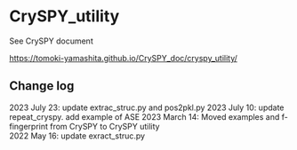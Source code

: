 # CrySPY_utility

See CrySPY document

https://tomoki-yamashita.github.io/CrySPY_doc/cryspy_utility/

## Change log
2023 July 23: update extrac_struc.py and pos2pkl.py
2023 July 10: update repeat_cryspy. add example of ASE
2023 March 14: Moved examples and f-fingerprint from CrySPY to CrySPY utility  
2022 May 16: update exract_struc.py

